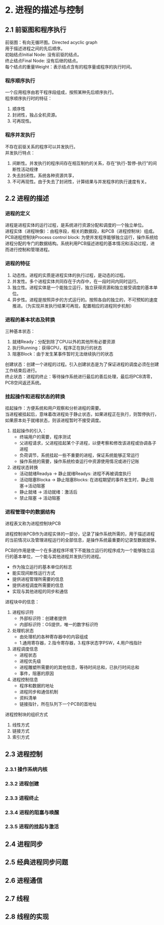 # 2. 进程的描述与控制
## 2.1 前驱图和程序执行
前驱图：有向无循环图。Directed acyclic graph  
用于描述进程之间的先后顺序。  
初始结点Initial Node: 没有前驱的结点。  
终止结点Final Node: 没有后继的结点。  
每个结点的重量Weight：表示结点含有的程序量或程序的执行时间。  

### 程序顺序执行
一个应用程序由若干程序段组成，按照某种先后顺序执行。  
程序顺序执行时的特征：  
1. 顺序性
2. 封闭性，独占全机资源。
3. 可再现性。

### 程序并发执行
不存在前驱关系的程序可以并发执行。  
并发执行特点：  
1. 间断性。并发执行的程序间存在相互制约的关系，存在“执行-暂停-执行”的间断性活动规律
2. 失去封闭性。系统各种资源共享，
3. 不可再现性。由于失去了封闭性，计算结果与并发程序的执行速度有关。

## 2.2 进程的描述
### 进程的定义
进程是进程实体的运行过程，是系统进行资源分配和调度的一个独立单位。  
进程实体（进程映像）：由程序段，相关的数据段，和PCB（进程控制块）组成。  
PCB进程控制块Process control block: 为使并发程序能够独立运行，操作系统给进程分配的专门的数据结构。系统利用PCB描述进程的基本情况和活动过程，进而进行控制和管理进程。

### 进程的特征
1. 动态性。进程的实质是进程实体的执行过程，是动态的过程。
2. 并发性。多个进程实体共同存在于内存中，在一段时间内同时运行。
3. 独立性。进程实体是一个能独立运行，独立获得资源和独立接受调度的基本单位。
4. 异步性。进程是按照异步的方式运行的。按照各自的独立的，不可预知的速度推进。（为实现并发执行结果可再现，配置相应的进程同步机制）

### 进程的基本状态及转换
三种基本状态：
1. 就绪Ready：分配到除了CPU以外的其他所有必要资源
2. 执行Running：获得CPU，程序正在执行的状态
3. 阻塞Block：由于发生某事件暂时无法继续执行的状态

创建状态：创建一个进程的过程。引入创建状态是为了保证进程的调度必须在创建工作结束后进行。  
终止状态：进程的终止：等待操作系统进行最后的善后处理，最后将PCB清零，PCB空间返还系统。
### 挂起操作和进程状态的转换
挂起操作：方便系统和用户观察和分析进程的需要。  
当进程被挂起后，意味着改进程处于静止状态，如果进程正在执行，则暂停执行，如果原本处于就绪状态，则该进程暂时不接受调度。

1. 挂起操作的引入：
    - 终端用户的需要，程序测试
    - 父进程请求，父进程挂起某个子进程，以便考察和修改该进程或协调各子进程
    - 负荷调节，系统挂起一些不重要的进程，保证系统能够正常运行
    - 操作系统的需要，操作系统检查运行中资源使用情况或进行记账
2. 进程状态转换
    - 活动就绪Readya -> 静止就绪Readys: 进程不再被调度执行
    - 活动阻塞Blocka -> 静止阻塞Blocks: 在进程期望的事件发生时，静止阻塞->活动阻塞
    - 静止就绪 -> 活动就绪：激活后
    - 禁止阻塞 -> 活动阻塞

### 进程管理中的数据结构
进程表又称为进程控制块PCB  

进程控制块PCB作为进程实体的一部分，记录了操作系统所需的，用于描述进程的当前情况以及管理进程运行的全部信息，是操作系统最重要的记录型数据就够。  

PCB的作用是使一个在多道程序环境下不能独立运行的程序成为一个能够独立运行的基本单位，一个能与其他进程并发执行的进程。  

- 作为独立运行的基本单位的标志
- 能实现间断性运行方式
- 提供进程管理所需要的信息
- 提供进程调度所需要的信息
- 实现与其他进程的同步和通信

进程块中的信息：
1. 进程标识符
    - 外部标识符：创建者提供
    - 内部标识符：OS提供，唯一的数字标识符
2. 处理机状态
    - 由处理机的各种寄存器中的内容组成
    - 1.通用寄存器，2.指令寄存器，3.程序状态字PSW，4.用户栈指针
3. 进程调度信息
    - 进程状态
    - 进程优先级
    - 进程雕塑所需要的的其他信息，等待时间总和，已执行时间总和
    - 事件，阻塞的原因
4. 进程控制信息
    - 程序和数据的地址
    - 进程同步和通信机制
    - 资料清单
    - 链接指针，所在队列下一个PCB的首地址

进程控制块的组织方式
1. 线性方式
2. 链接方式
3. 索引方式

## 2.3 进程控制
### 2.3.1 操作系统内核
### 2.3.2 进程创建

### 2.3.3 进程终止

### 2.3.4 进程的阻塞与唤醒

### 2.3.5 进程的挂起与激活 
## 2.4 进程同步

## 2.5 经典进程同步问题

## 2.6 进程通信

## 2.7 线程

## 2.8 线程的实现
